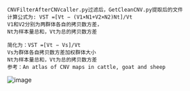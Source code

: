     CNVFilterAfterCNVcaller.py过滤后，GetCleanCNV.py提取后的文件
    计算公式为: VST =[Vt − (V1×N1+V2×N2)Nt]/Vt
    V1和V2分别为两群体各自的拷贝数方差，
    Nt为样本量总和，Vt为总的拷贝数方差

    简化为：VST =[Vt − Vs]/Vt
    Vs为群体各自拷贝数方差加权群体大小
    Nt为样本量总和，Vt为总的拷贝数方差
    参考：An atlas of CNV maps in cattle, goat and sheep

![image](https://github.com/Crazzy-Rabbit/Script-in-Bio/assets/111029483/17dfe36c-acbb-4085-a057-94b2a0632bbe)
